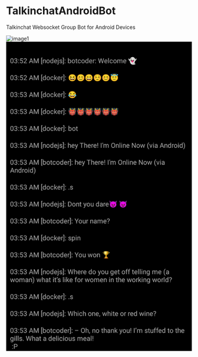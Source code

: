 # TalkinchatAndroidBot
Talkinchat Websocket Group Bot for Android Devices 

![image1](image1.png)
![chat](chatlogs.png)
